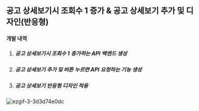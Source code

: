 ## 공고 상세보기시 조회수 1 증가 & 공고 상세보기 추가 및 디자인(반응형)

#### 개발 내역

1. ##### 공고 상세보기시 조회수 1 증가하는 API 백엔드 생성

1. ##### 공고 상세보기 추가 및 버튼 누르면 API 요청하는 기능 생성

1. ##### 공고 상세보기 반응형 디자인 적용

![ezgif-3-3d3d74e0dc](https://user-images.githubusercontent.com/65334980/174434832-7cd8219e-2e90-4df1-a4d5-825359372443.gif)

